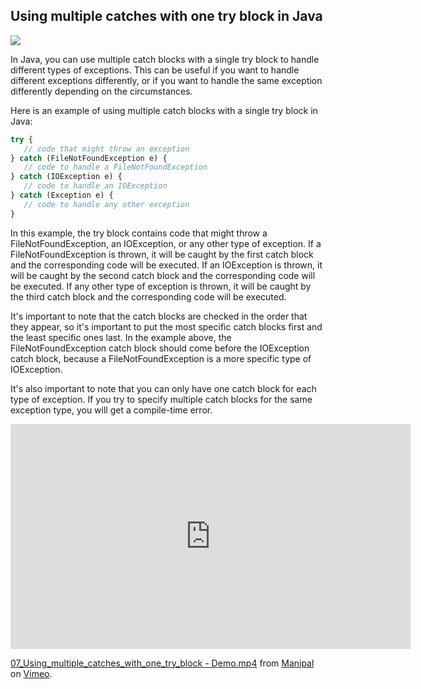 ## Using multiple catches with one try block in Java

![](/assets/post-images/catch.png)

In Java, you can use multiple catch blocks with a single try block to handle different types of exceptions. This can be useful if you want to handle different exceptions differently, or if you want to handle the same exception differently depending on the circumstances.

Here is an example of using multiple catch blocks with a single try block in Java:

```javascript
try {
   // code that might throw an exception
} catch (FileNotFoundException e) {
   // code to handle a FileNotFoundException
} catch (IOException e) {
   // code to handle an IOException
} catch (Exception e) {
   // code to handle any other exception
}
```


In this example, the try block contains code that might throw a FileNotFoundException, an IOException, or any other type of exception. If a FileNotFoundException is thrown, it will be caught by the first catch block and the corresponding code will be executed. If an IOException is thrown, it will be caught by the second catch block and the corresponding code will be executed. If any other type of exception is thrown, it will be caught by the third catch block and the corresponding code will be executed.

It's important to note that the catch blocks are checked in the order that they appear, so it's important to put the most specific catch blocks first and the least specific ones last. In the example above, the FileNotFoundException catch block should come before the IOException catch block, because a FileNotFoundException is a more specific type of IOException.

It's also important to note that you can only have one catch block for each type of exception. If you try to specify multiple catch blocks for the same exception type, you will get a compile-time error.


<iframe src="https://player.vimeo.com/video/701133606?h=73191d8876" width="640" height="360" frameborder="0" allow="autoplay; fullscreen; picture-in-picture" allowfullscreen></iframe>
<p><a href="https://vimeo.com/701133606">07_Using_multiple_catches_with_one_try_block - Demo.mp4</a> from <a href="https://vimeo.com/user19584879">Manipal</a> on <a href="https://vimeo.com">Vimeo</a>.</p>